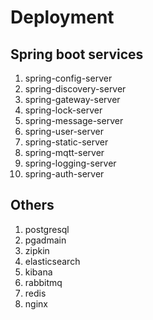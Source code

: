 # Deployment

## Spring boot services

1. spring-config-server
2. spring-discovery-server
3. spring-gateway-server
4. spring-lock-server
5. spring-message-server
6. spring-user-server
7. spring-static-server
8. spring-mqtt-server
9. spring-logging-server
10. spring-auth-server

## Others

1. postgresql
2. pgadmain
3. zipkin
4. elasticsearch
5. kibana
6. rabbitmq
7. redis
8. nginx